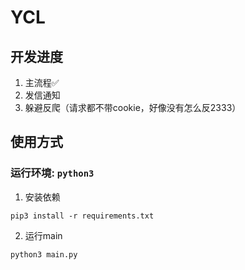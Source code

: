 # YCL
## 开发进度
1. 主流程✅
2. 发信通知
3. 躲避反爬（请求都不带cookie，好像没有怎么反2333）
## 使用方式
### 运行环境: `python3`
1. 安装依赖
```shell
pip3 install -r requirements.txt
```
2. 运行main
```shell
python3 main.py
```


